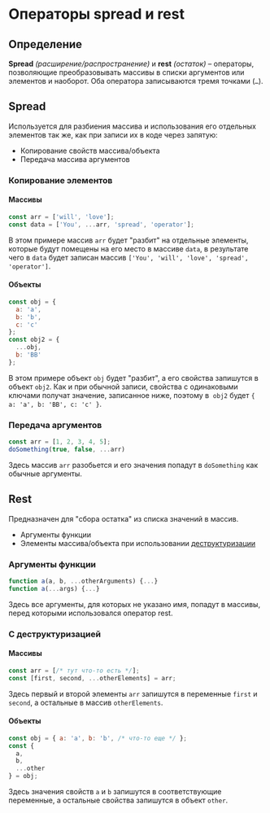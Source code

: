 # Операторы spread и rest

## Определение

**Spread** *(расширение/распространение)* и **rest** *(остаток)* – операторы, позволяющие преобразовывать массивы в списки аргументов или элементов и наоборот. Оба оператора записываются тремя точками (`…`).

## Spread

Используется для разбиения массива и использования его отдельных элементов так же, как при записи их в коде через запятую:

* Копирование свойств массива/объекта
* Передача массива аргументов

### Копирование элементов

#### Массивы

```javascript
const arr = ['will', 'love'];
const data = ['You', ...arr, 'spread', 'operator'];
```

В этом примере массив `arr` будет "разбит" на отдельные элементы, которые будут помещены на его место в массиве `data`, в результате чего в `data` будет записан массив `['You', 'will', 'love', 'spread', 'operator']`.

#### Объекты

```javascript
const obj = {
  a: 'a',
  b: 'b',
  c: 'c'
};
const obj2 = {
  ...obj,
  b: 'BB'
};
```

В этом примере объект `obj` будет "разбит", а его свойства запишутся в объект `obj2`. Как и при обычной записи, свойства с одинаковыми ключами получат значение, записанное ниже, поэтому в  `obj2` будет `{ a: 'a', b: 'BB', c: 'c' }`.

### Передача аргументов

```javascript
const arr = [1, 2, 3, 4, 5];
doSomething(true, false, ...arr)
```

Здесь массив `arr` разобьется и его значения попадут в `doSomething` как обычные аргументы. 

## Rest

Предназначен для "сбора остатка" из списка значений в массив.

- Аргументы функции
- Элементы массива/объекта при использовании [деструктуризации](destructuring.md)

### Аргументы функции

```javascript
function a(a, b, ...otherArguments) {...}
function a(...args) {...}
```

Здесь все аргументы, для которых не указано имя, попадут в массивы, перед которыми использовался оператор rest.

### С деструктуризацией

#### Массивы

```javascript
const arr = [/* тут что-то есть */];
const [first, second, ...otherElements] = arr;
```

Здесь первый и второй элементы `arr` запишутся в переменные `first` и `second`, а остальные в массив `otherElements`.

#### Объекты

```javascript
const obj = { a: 'a', b: 'b', /* что-то еще */ };
const {
  a,
  b,
  ...other
} = obj;
```

Здесь значения свойств `a` и `b` запишутся в соответствующие переменные, а остальные свойства запишутся в объект `other`.

